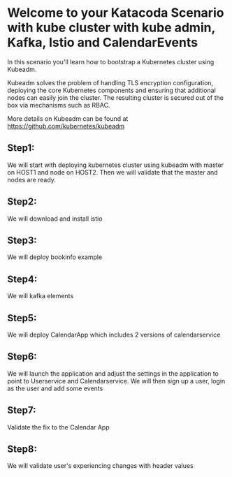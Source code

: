 # Welcome to your Katacoda Scenario with kube cluster with kube admin, Kafka, Istio and CalendarEvents 

In this scenario you'll learn how to bootstrap a Kubernetes cluster using Kubeadm.

Kubeadm solves the problem of handling TLS encryption configuration, 
deploying the core Kubernetes components and ensuring that 
additional nodes can easily join the cluster. 
The resulting cluster is secured out of the box via mechanisms such as RBAC.

More details on Kubeadm can be found at https://github.com/kubernetes/kubeadm

## Step1:
We will start with deploying kubernetes cluster using kubeadm with master on HOST1 and node on HOST2.
Then we will validate that the master and nodes are ready.

## Step2:
We will download and install istio

## Step3: 
We will deploy bookinfo example

## Step4: 
We will kafka elements
 
## Step5:
We will deploy CalendarApp which includes 2 versions of calendarservice

## Step6:
We will launch the application and 
adjust the settings in the application to point to Userservice and Calendarservice. 
We will then sign up a user, login as the user and add some events  

## Step7:
Validate the fix to the Calendar App

## Step8:
We will validate user's experiencing changes with header values

